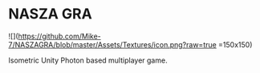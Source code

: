 # NASZA GRA

![](https://github.com/Mike-7/NASZAGRA/blob/master/Assets/Textures/icon.png?raw=true =150x150)

Isometric Unity Photon based multiplayer game.